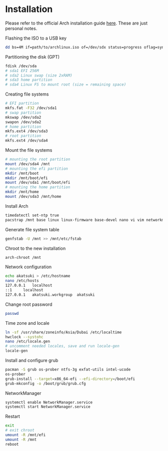 # Installation

Please refer to the official Arch installation guide [here](https://wiki.archlinux.org/index.php/Installation_guide). These are just personal notes.

Flashing the ISO to a USB key
```bash
dd bs=4M if=path/to/archlinux.iso of=/dev/sdx status=progress oflag=sync
```
Partitioning the disk (GPT)
```bash
fdisk /dev/sda
# sda1 EFI 256M
# sda2 Linux swap (size 2xRAM)
# sda3 home partition
# sda4 Linux FS to mount root (size = remaining space)

```
Creating file systems
```bash
# EFI partition
mkfs.fat -F32 /dev/sda1
# swap partition
mkswap /dev/sda2
swapon /dev/sda2
# home partition
mkfs.ext4 /dev/sda3
# root partition
mkfs.ext4 /dev/sda4
```
Mount the file systems
```bash
# mounting the root partition
mount /dev/sda4 /mnt
# mounting the efi partition
mkdir /mnt/boot
mkdir /mnt/boot/efi
mount /dev/sda1 /mnt/boot/efi
# mounting the home partition
mkdir /mnt/home
mount /dev/sda3 /mnt/home
```
Install Arch
```bash
timedatectl set-ntp true
pacstrap /mnt base linux linux-firmware base-devel nano vi vim networkmanager man-db man-pages texinfo
```
Generate file system table
```bash
genfstab -U /mnt >> /mnt/etc/fstab
```
Chroot to the new installation
```bash
arch-chroot /mnt
```
Network configuration
```bash
echo akatsuki > /etc/hostname
nano /etc/hosts
127.0.0.1	localhost
::1		localhost
127.0.0.1	akatsuki.workgroup	akatsuki
```
Change root password
```bash
passwd
```
Time zone and locale
```bash
ln -sf /usr/share/zoneinfo/Asia/Dubai /etc/localtime
hwclock --systohc
nano /etc/locale.gen
# uncomment needed locales, save and run locale-gen
locale-gen
```
Install and configure grub
```bash
pacman -S grub os-prober ntfs-3g exfat-utils intel-ucode
os-prober
grub-install --target=x86_64-efi --efi-directory=/boot/efi
grub-mkconfig -o /boot/grub/grub.cfg
```
NetworkManager
```bash
systemctl enable NetworkManager.service
systemctl start NetworkManager.service
```
Restart
```bash
exit
# exit chroot
umount -R /mnt/efi
umount -R /mnt
reboot
```
